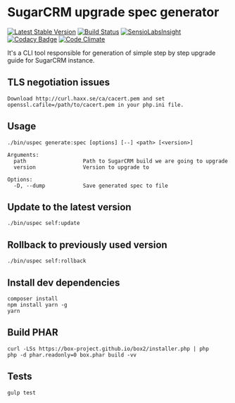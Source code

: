 # SugarCRM upgrade spec generator
[![Latest Stable Version](https://poser.pugx.org/mikekamornikov/uspec/v/stable)](https://packagist.org/packages/mikekamornikov/uspec)
[![Build Status](https://travis-ci.org/mikekamornikov/UpgradeSpec.svg?branch=master)](https://travis-ci.org/mikekamornikov/UpgradeSpec)
[![SensioLabsInsight](https://insight.sensiolabs.com/projects/74152ef7-7e2d-4668-90a5-af33e40eddec/mini.png)](https://insight.sensiolabs.com/projects/74152ef7-7e2d-4668-90a5-af33e40eddec)
[![Codacy Badge](https://api.codacy.com/project/badge/Grade/61e4bf45f6ec4b29a34fa664f0d6090c)](https://www.codacy.com/app/mikekamornikov/UpgradeSpec?utm_source=github.com&utm_medium=referral&utm_content=mikekamornikov/UpgradeSpec&utm_campaign=badger)
[![Code Climate](https://codeclimate.com/github/mikekamornikov/UpgradeSpec/badges/gpa.svg)](https://codeclimate.com/github/mikekamornikov/UpgradeSpec)

It's a CLI tool responsible for generation of simple step by step upgrade guide for SugarCRM instance.   

## TLS negotiation issues
```text
Download http://curl.haxx.se/ca/cacert.pem and set openssl.cafile=/path/to/cacert.pem in your php.ini file.
```

## Usage
```text
./bin/uspec generate:spec [options] [--] <path> [<version>]

Arguments:
  path                  Path to SugarCRM build we are going to upgrade
  version               Version to upgrade to

Options:
  -D, --dump            Save generated spec to file
```

## Update to the latest version
```text
./bin/uspec self:update
```

## Rollback to previously used version
```text
./bin/uspec self:rollback
```

## Install dev dependencies
```text
composer install
npm install yarn -g
yarn
```

## Build PHAR
```text
curl -LSs https://box-project.github.io/box2/installer.php | php
php -d phar.readonly=0 box.phar build -vv
```

## Tests
```text
gulp test
```
